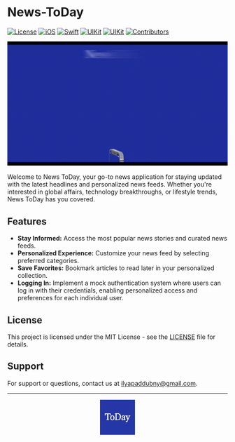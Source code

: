# News-ToDay

[![License](https://img.shields.io/badge/license-MIT-blue?style=for-the-badge)](LICENSE)
[![iOS](https://img.shields.io/badge/iOS%20version-15_%2B-orange?style=for-the-badge&logoColor=white)](https://developer.apple.com/iOS)
[![Swift](https://img.shields.io/badge/swift-5.7-brightgreen?style=for-the-badge&logo=swift&logoColor=white)](https://swift.org)
[![UIKit](https://img.shields.io/badge/UIKit-pink?style=for-the-badge&logoColor=white)](https://developer.apple.com/documentation/uikit)
[![UIKit](https://img.shields.io/badge/News-API-teal?style=for-the-badge)](https://newsapi.org/)
[![Contributors](https://img.shields.io/badge/Contributors-4-cyan?style=for-the-badge&logoColor=white)](https://github.com/your-username/your-repo/contributors) 

![Your GIF](https://github.com/ilyapaddubny/News-ToDay/blob/develop/NewsToDayPromo.gif)

Welcome to News ToDay, your go-to news application for staying updated with the latest headlines and personalized news feeds. Whether you're interested in global affairs, technology breakthroughs, or lifestyle trends, News ToDay has you covered.

## Features

- **Stay Informed:** Access the most popular news stories and curated news feeds.
- **Personalized Experience:** Customize your news feed by selecting preferred categories.
- **Save Favorites:** Bookmark articles to read later in your personalized collection.
- **Logging In:** Implement a mock authentication system where users can log in with their credentials, enabling personalized access and preferences for each individual user.

## License

This project is licensed under the MIT License - see the [LICENSE](LICENSE) file for details.

## Support

For support or questions, contact us at [ilyapaddubny@gmail.com](mailto:ilyapaddubny@gmail.com).

---
<p align="center">
  <img src="https://github.com/ilyapaddubny/News-ToDay/blob/develop/News%20ToDay/Resources/Assets.xcassets/AppIcon.appiconset/AppIcon~ios-marketing.png" width="80" alt="App Icon">
</p>
